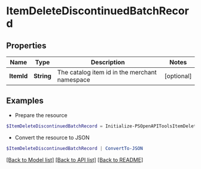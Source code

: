 # ItemDeleteDiscontinuedBatchRecord
## Properties

Name | Type | Description | Notes
------------ | ------------- | ------------- | -------------
**ItemId** | **String** | The catalog item id in the merchant namespace | [optional] 

## Examples

- Prepare the resource
```powershell
$ItemDeleteDiscontinuedBatchRecord = Initialize-PSOpenAPIToolsItemDeleteDiscontinuedBatchRecord  -ItemId DS0294-M
```

- Convert the resource to JSON
```powershell
$ItemDeleteDiscontinuedBatchRecord | ConvertTo-JSON
```

[[Back to Model list]](../README.md#documentation-for-models) [[Back to API list]](../README.md#documentation-for-api-endpoints) [[Back to README]](../README.md)

